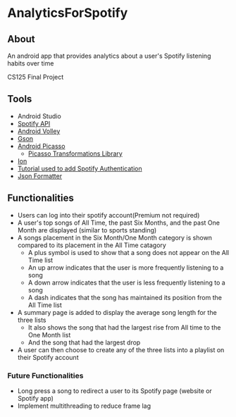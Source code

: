 # AnalyticsForSpotify
## About
An android app that provides analytics about a user's Spotify listening habits over time

CS125 Final Project

## Tools
* Android Studio
* [Spotify API](https://developer.spotify.com/documentation/web-api/reference-beta/)
* [Android Volley](https://developer.android.com/training/volley)
* [Gson](https://github.com/google/gson/blob/master/UserGuide.md#TOC-Serializing-and-Deserializing-Collection-with-Objects-of-Arbitrary-Types)
* [Android Picasso](https://square.github.io/picasso/)
  * [Picasso Transformations Library](https://github.com/wasabeef/picasso-transformations)
* [Ion](https://github.com/koush/ion#get-ion)
* [Tutorial used to add Spotify Authentication](https://towardsdatascience.com/using-the-spotify-api-with-your-android-application-the-essentials-1a3c1bc36b9e)
* [Json Formatter](https://jsonformatter.org/json-pretty-print)

## Functionalities
* Users can log into their spotify account(Premium not required)
* A user's top songs of All Time, the past Six Months, and the past One Month are displayed (similar to sports standing)
* A songs placement in the Six Month/One Month category is shown compared to its placement in the All Time catagory
  * A plus symbol is used to show that a song does not appear on the All Time list
  * An up arrow indicates that the user is more frequently listening to a song
  * A down arrow indicates that the user is less frequently listening to a song
  * A dash indicates that the song has maintained its position from the All Time list
* A summary page is added to display the average song length for the three lists
  * It also shows the song that had the largest rise from All time to the One Month list
  * And the song that had the largest drop
* A user can then choose to create any of the three lists into a playlist on their Spotify account

### Future Functionalities
* Long press a song to redirect a user to its Spotify page (website or Spotify app)
* Implement multithreading to reduce frame lag
